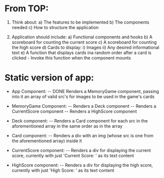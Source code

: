 # From TOP:

1. Think about:
    a) The features to be implemented
    b) The components needed
    c) How to structure the application

2. Application should include:
    a) Functional components and hooks
    b) A scoreboard for counting the current score
    c) A scoreboard for counting the high score
    d) Cards to display:
        i) Images
        ii) Any desired informational text
    e) A function that displays cards ina  random order after a card is clicked
        - Invoke this function when the component mounts

# Static version of app:

- App Component:
    -- DONE Renders a MemoryGame component, passing into it an array of valid src's for images to be used in the game's cards

- MemoryGame Component:
    -- Renders a Deck component
    -- Renders a CurrentScore component
    -- Renders a HighScore component

- Deck component:
    -- Renders a Card component for each src in the aforementioned array in the same order as in the array

- Card component:
    -- Renders a div with an img (whose src is one from the aforementioned array) inside it

- CurrentScore component:
    -- Renders a div for displaying the current score, currently with just 'Current Score: ' as its text content

- HighScore component:
    -- Renders a div for displaying the high score, currently with just 'High Score: ' as its text content